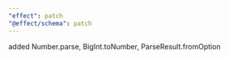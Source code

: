 ```yaml
---
"effect": patch
"@effect/schema": patch
---
```


added Number.parse, BigInt.toNumber, ParseResult.fromOption
